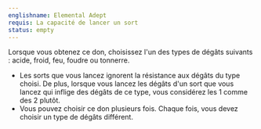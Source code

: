 ```yaml
---
englishname: Elemental Adept
requis: La capacité de lancer un sort
status: empty
---
```

Lorsque vous obtenez ce don, choisissez l'un des types de dégâts suivants : acide, froid, feu, foudre ou tonnerre.

 - Les sorts que vous lancez ignorent la résistance aux dégâts du type choisi. De plus, lorsque vous lancez les dégâts d'un sort que vous lancez qui inflige des dégâts de ce type, vous considérez les 1 comme des 2 plutôt.
 - Vous pouvez choisir ce don plusieurs fois. Chaque fois, vous devez choisir un type de dégâts différent.
